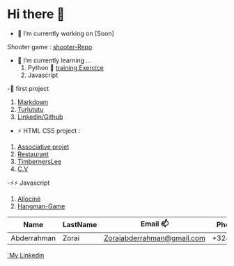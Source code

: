 # Hi there 👋


- 🔭 I’m currently working on [Soon]

 Shooter game : [shooter-Repo](https://github.com/Abderzorai/PythonGame)

- 🌱 I’m currently learning ...
  1. Python 🐍  [training Exercice](https://github.com/Abderzorai/PythonTraining)
  1. Javascript
  
 
-🌱 first project

1. [Markdown](https://abderzorai.github.io/exercice-markdown/)
1. [Turlututu](https://abderzorai.github.io/Turlututu/)
1. [Linkedin/Github](https://abderzorai.github.io/)


- ⚡ HTML CSS project : 
 
 1. [Associative projet](https://abderzorai.github.io/medecinmonde/)
 1. [Restaurant](https://abderzorai.github.io/restaurant-css-framework/)
 1. [TimbernersLee](https://abderzorai.github.io/timbernerslee/)
 1. [C.V](https://abderzorai.github.io/mycv/)

-⚡⚡ Javascript
 1. [Allociné](https://abderzorai.github.io/frontend-AllezCine/)
 1. [Hangman-Game](https://abderzorai.github.io/Hangman/)
 
 
 


Name | LastName | Email 📫    | Phone number
------- | ---------------- | ---------- | ---------:
Abderrahman  | Zorai | Zoraiabderrahman@gmail.com | +32488692372


[`My Linkedin](https://www.linkedin.com/in/abderrahmanzorai/)

